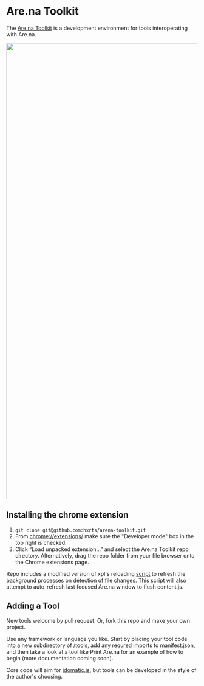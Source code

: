 # Are.na Toolkit

The [Are.na Toolkit](https://www.are.na/sam-hart/are-na-toolkit) is a development environment for tools interoperating with Are.na.

<img src="https://github.com/hxrts/arena-toolkit/raw/master/toolkit_screenshot.png" data-canonical-src="https://github.com/hxrts/arena-toolkit/raw/master/toolkit_screenshot.png" width="1200" />

## Installing the chrome extension

1. `git clone git@github.com:hxrts/arena-toolkit.git`
2. From [chrome://extensions/]() make sure the "Developer mode" box in the top right is checked.
3. Click “Load unpacked extension…” and select the Are.na Toolkit repo directory. Alternatively, drag the repo folder from your file browser onto the Chrome extensions page.

Repo includes a modified version of xpl's reloading [script](https://github.com/xpl/crx-hotreload) to refresh the background processes on detection of file changes. This script will also attempt to auto-refresh last focused Are.na window to flush content.js.

## Adding a Tool

New tools welcome by pull request. Or, fork this repo and make your own project.

Use any framework or language you like. Start by placing your tool code into a new subdirectory of /tools, add any requred imports to manifest.json, and then take a look at a tool like Print Are.na for an example of how to begin (more documentation coming soon).

Core code will aim for [idomatic.js](https://github.com/rwaldron/idiomatic.js/), but tools can be developed in the style of the author's choosing.
